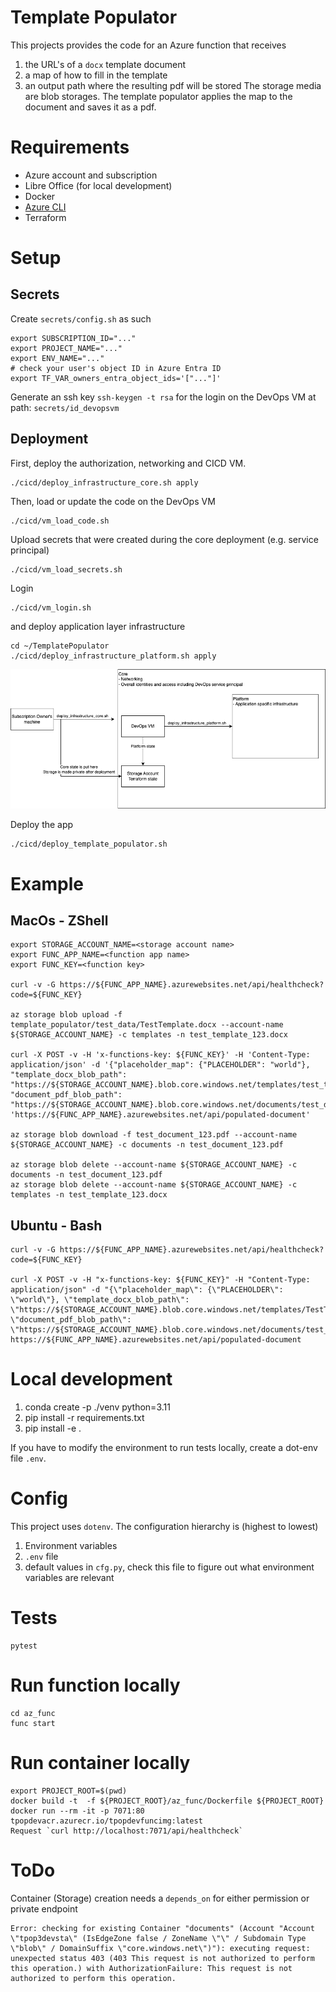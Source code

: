 # Template Populator

This projects provides the code for an Azure function that receives 
1. the URL's of a `docx` template document
2. a map of how to fill in the template
3. an output path where the resulting pdf will be stored
The storage media are blob storages. The template populator applies the map to the document and saves it as a pdf.

# Requirements
- Azure account and subscription
- Libre Office (for local development)
- Docker
- [Azure CLI](https://learn.microsoft.com/en-us/cli/azure/)
- Terraform

# Setup

## Secrets
Create `secrets/config.sh` as such
```
export SUBSCRIPTION_ID="..."
export PROJECT_NAME="..."
export ENV_NAME="..."
# check your user's object ID in Azure Entra ID
export TF_VAR_owners_entra_object_ids='["..."]'
```

Generate an ssh key `ssh-keygen -t rsa`  for the login on the DevOps VM
at path: `secrets/id_devopsvm`

## Deployment
First, deploy the authorization, networking and CICD VM.
```
./cicd/deploy_infrastructure_core.sh apply
```

Then, load or update the code on the DevOps VM
```
./cicd/vm_load_code.sh
```

Upload secrets that were created during the core deployment (e.g. service principal)
```
./cicd/vm_load_secrets.sh
```

Login
```
./cicd/vm_login.sh
```

and deploy application layer infrastructure
```
cd ~/TemplatePopulator
./cicd/deploy_infrastructure_platform.sh apply
```
![Image](./docs/systems.png)

Deploy the app
```
./cicd/deploy_template_populator.sh
```

# Example 
## MacOs - ZShell
```
export STORAGE_ACCOUNT_NAME=<storage account name>
export FUNC_APP_NAME=<function app name>
export FUNC_KEY=<function key>

curl -v -G https://${FUNC_APP_NAME}.azurewebsites.net/api/healthcheck?code=${FUNC_KEY}

az storage blob upload -f template_populator/test_data/TestTemplate.docx --account-name ${STORAGE_ACCOUNT_NAME} -c templates -n test_template_123.docx

curl -X POST -v -H 'x-functions-key: ${FUNC_KEY}' -H 'Content-Type: application/json' -d '{"placeholder_map": {"PLACEHOLDER": "world"}, "template_docx_blob_path": "https://${STORAGE_ACCOUNT_NAME}.blob.core.windows.net/templates/test_template_123.docx", "document_pdf_blob_path": "https://${STORAGE_ACCOUNT_NAME}.blob.core.windows.net/documents/test_document_123.pdf"}' 'https://${FUNC_APP_NAME}.azurewebsites.net/api/populated-document'

az storage blob download -f test_document_123.pdf --account-name ${STORAGE_ACCOUNT_NAME} -c documents -n test_document_123.pdf

az storage blob delete --account-name ${STORAGE_ACCOUNT_NAME} -c documents -n test_document_123.pdf
az storage blob delete --account-name ${STORAGE_ACCOUNT_NAME} -c templates -n test_template_123.docx
```

## Ubuntu - Bash
```
curl -v -G https://${FUNC_APP_NAME}.azurewebsites.net/api/healthcheck?code=${FUNC_KEY}

curl -X POST -v -H "x-functions-key: ${FUNC_KEY}" -H "Content-Type: application/json" -d "{\"placeholder_map\": {\"PLACEHOLDER\": \"world\"}, \"template_docx_blob_path\": \"https://${STORAGE_ACCOUNT_NAME}.blob.core.windows.net/templates/TestTemplate.docx\", \"document_pdf_blob_path\": \"https://${STORAGE_ACCOUNT_NAME}.blob.core.windows.net/documents/test_document_123.pdf\"}" https://${FUNC_APP_NAME}.azurewebsites.net/api/populated-document
```

# Local development
1. conda create -p ./venv python=3.11
2. pip install -r requirements.txt
3. pip install -e .

If you have to modify the environment to run tests locally, create a dot-env file `.env`.

# Config
This project uses `dotenv`. The configuration hierarchy is (highest to lowest)
1. Environment variables
2. `.env` file
3. default values in `cfg.py`, check this file to figure out what environment variables are relevant

# Tests
```
pytest
```

# Run function locally
```
cd az_func
func start
```

# Run container locally
```
export PROJECT_ROOT=$(pwd)
docker build -t  -f ${PROJECT_ROOT}/az_func/Dockerfile ${PROJECT_ROOT}
docker run --rm -it -p 7071:80 tpopdevacr.azurecr.io/tpopdevfuncimg:latest
Request `curl http://localhost:7071/api/healthcheck`
```

# ToDo
Container (Storage) creation needs a `depends_on` for either permission or private endpoint
```
Error: checking for existing Container "documents" (Account "Account \"tpop3devsta\" (IsEdgeZone false / ZoneName \"\" / Subdomain Type \"blob\" / DomainSuffix \"core.windows.net\")"): executing request: unexpected status 403 (403 This request is not authorized to perform this operation.) with AuthorizationFailure: This request is not authorized to perform this operation.
```
